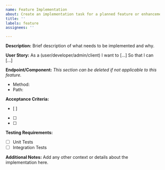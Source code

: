 ```yaml
---
name: Feature Implementation
about: Create an implementation task for a planned feature or enhancement
title: ''
labels: feature
assignees: ''

---
```


**Description:**
Brief description of what needs to be implemented and why.

**User Story:**
As a (user/developer/admin/client)
I want to [...]
So that I can [...]

**Endpoint/Component:**
*This section can be deleted if not applicable to this feature.*
- Method:
- Path:

**Acceptance Criteria:**
- [ ] 
- [ ] 
- [ ] 

**Testing Requirements:**
- [ ] Unit Tests
- [ ] Integration Tests

**Additional Notes:**
Add any other context or details about the implementation here.

